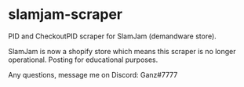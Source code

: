 # slamjam-scraper
PID and CheckoutPID scraper for SlamJam (demandware store).


SlamJam is now a shopify store which means this scraper is no longer operational. Posting for educational purposes. 

Any questions, message me on Discord: Ganz#7777

